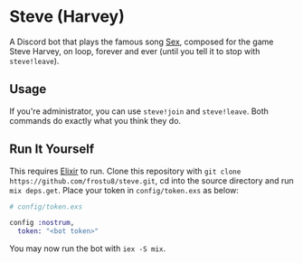 # Steve (Harvey)
A Discord bot that plays the famous song 
[Sex](https://www.youtube.com/watch?v=9DbXmreD_go), composed for the game
Steve Harvey, on loop, forever and ever (until you tell it to stop with
`steve!leave`).

## Usage
If you're administrator, you can use `steve!join` and `steve!leave`. Both
commands do exactly what you think they do.

## Run It Yourself
This requires [Elixir](https://elixir-lang.org/install.html) to run. Clone this 
repository with `git clone https://github.com/frostu8/steve.git`, cd into the 
source directory and run `mix deps.get`. Place your token in `config/token.exs` 
as below:

```elixir
# config/token.exs

config :nostrum,
  token: "<bot token>"
```

You may now run the bot with `iex -S mix`.

